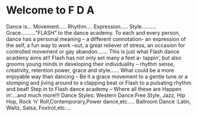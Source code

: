 # Welcome to F D A
Dance is…
Movement..... Rhythm…. Expression….. Style………. Grace……….”FLASH” to the dance academy.
To each and every person, dance has a personal meaning – a different connotation- an expression of the self, a fun way to work –out, a great reliever of stress, an occasion for controlled movement or gay abandon…….
This is just what Flash dance academy aims at!! Flash has not only set many a feet a- tappin’, but also grooms young minds in developing their individuality – rhythm sense, creativity, retention power, grace and style……
What could be a more enjoyable way than dancing – Be it a grace movement to a gentle tune or a stomping and jiving around to a clapping beat or Flash to a pulsating rhythm and beat!
Step in to Flash dance academy – Where all these are Happen in’….and much more!!!
Dance Styles:
Western Dance:Free Style, Jazz, Hip Hop, Rock ‘n’ Roll,Contemporary,Power dance,etc.....
Ballroom Dance :Latin, Waltz, Salsa, Foxtrot,etc....
